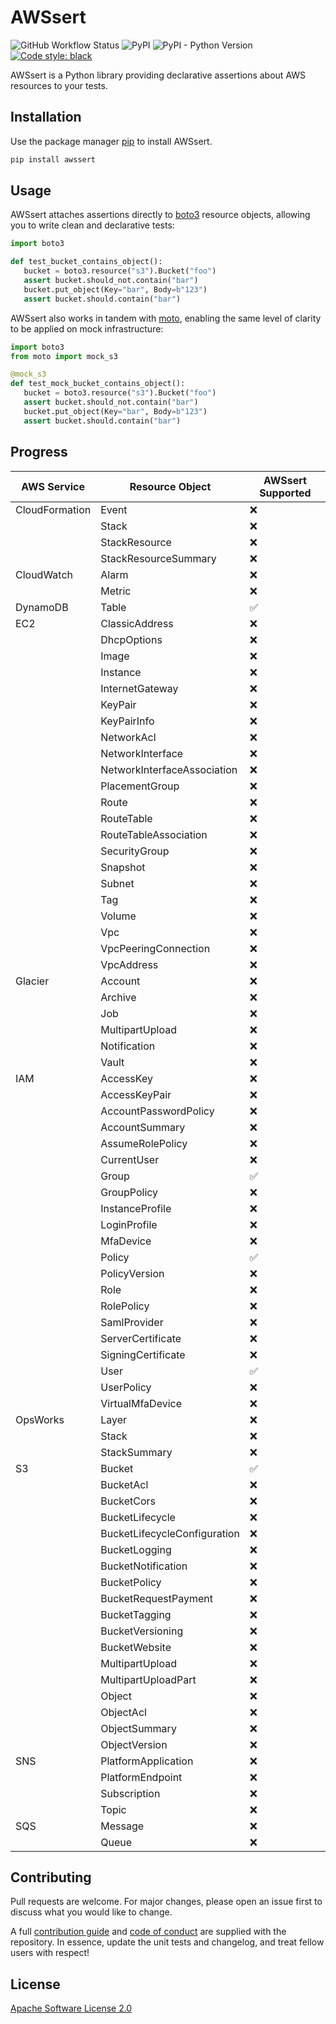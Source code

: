 # AWSsert

![GitHub Workflow Status](https://img.shields.io/github/workflow/status/TSNobleSoftware/awssert/Test)
![PyPI](https://img.shields.io/pypi/v/awssert)
![PyPI - Python Version](https://img.shields.io/pypi/pyversions/awssert)
[![Code style: black](https://img.shields.io/badge/code%20style-black-000000.svg)](https://github.com/psf/black)

AWSsert is a Python library providing declarative assertions about AWS resources to your tests.

## Installation

Use the package manager [pip](https://pip.pypa.io/en/stable/) to install AWSsert.

```bash
pip install awssert
```

## Usage

AWSsert attaches assertions directly to [boto3](https://github.com/boto/boto3) resource objects, allowing you to write clean and declarative tests:

```python
import boto3

def test_bucket_contains_object():
   bucket = boto3.resource("s3").Bucket("foo")
   assert bucket.should_not.contain("bar")
   bucket.put_object(Key="bar", Body=b"123")
   assert bucket.should.contain("bar")
```

AWSsert also works in tandem with [moto](https://pypi.org/project/moto/), enabling the same level of clarity to be applied on mock infrastructure:

```python
import boto3
from moto import mock_s3

@mock_s3
def test_mock_bucket_contains_object():
   bucket = boto3.resource("s3").Bucket("foo")
   assert bucket.should_not.contain("bar")
   bucket.put_object(Key="bar", Body=b"123")
   assert bucket.should.contain("bar")
```

## Progress

| AWS Service | Resource Object             | AWSsert Supported |
|-------------|-----------------------------|-------------------|
|CloudFormation|Event                       |:x:                |
|             |Stack                        |:x:                |
|             |StackResource                |:x:                |
|             |StackResourceSummary         |:x:                |
|CloudWatch   |Alarm                        |:x:                |
|             |Metric                       |:x:                |
|DynamoDB     |Table                        |:white_check_mark: |
|EC2          |ClassicAddress               |:x:                |
|             |DhcpOptions                  |:x:                |
|             |Image                        |:x:                |
|             |Instance                     |:x:                |
|             |InternetGateway              |:x:                |
|             |KeyPair                      |:x:                |
|             |KeyPairInfo                  |:x:                |
|             |NetworkAcl                   |:x:                |
|             |NetworkInterface             |:x:                |
|             |NetworkInterfaceAssociation  |:x:                |
|             |PlacementGroup               |:x:                |
|             |Route                        |:x:                |
|             |RouteTable                   |:x:                |
|             |RouteTableAssociation        |:x:                |
|             |SecurityGroup                |:x:                |
|             |Snapshot                     |:x:                |
|             |Subnet                       |:x:                |
|             |Tag                          |:x:                |
|             |Volume                       |:x:                |
|             |Vpc                          |:x:                |
|             |VpcPeeringConnection         |:x:                |
|             |VpcAddress                   |:x:                |
|Glacier      |Account                      |:x:                |
|             |Archive                      |:x:                |
|             |Job                          |:x:                |
|             |MultipartUpload              |:x:                |
|             |Notification                 |:x:                |
|             |Vault                        |:x:                |
|IAM          |AccessKey                    |:x:                |
|             |AccessKeyPair                |:x:                |
|             |AccountPasswordPolicy        |:x:                |
|             |AccountSummary               |:x:                |
|             |AssumeRolePolicy             |:x:                |
|             |CurrentUser                  |:x:                |
|             |Group                        |:white_check_mark: |
|             |GroupPolicy                  |:x:                |
|             |InstanceProfile              |:x:                |
|             |LoginProfile                 |:x:                |
|             |MfaDevice                    |:x:                |
|             |Policy                       |:white_check_mark: |
|             |PolicyVersion                |:x:                |
|             |Role                         |:x:                |
|             |RolePolicy                   |:x:                |
|             |SamlProvider                 |:x:                |
|             |ServerCertificate            |:x:                |
|             |SigningCertificate           |:x:                |
|             |User                         |:white_check_mark: |
|             |UserPolicy                   |:x:                |
|             |VirtualMfaDevice             |:x:                |
|OpsWorks     |Layer                        |:x:                |
|             |Stack                        |:x:                |
|             |StackSummary                 |:x:                |
|S3           |Bucket                       |:white_check_mark: |
|             |BucketAcl                    |:x:                |
|             |BucketCors                   |:x:                |
|             |BucketLifecycle              |:x:                |
|             |BucketLifecycleConfiguration |:x:                |
|             |BucketLogging                |:x:                |
|             |BucketNotification           |:x:                |
|             |BucketPolicy                 |:x:                |
|             |BucketRequestPayment         |:x:                |
|             |BucketTagging                |:x:                |
|             |BucketVersioning             |:x:                |
|             |BucketWebsite                |:x:                |
|             |MultipartUpload              |:x:                |
|             |MultipartUploadPart          |:x:                |
|             |Object                       |:x:                |
|             |ObjectAcl                    |:x:                |
|             |ObjectSummary                |:x:                |
|             |ObjectVersion                |:x:                |
|SNS          |PlatformApplication          |:x:                |
|             |PlatformEndpoint             |:x:                |
|             |Subscription                 |:x:                |
|             |Topic                        |:x:                |
|SQS          |Message                      |:x:                |
|             |Queue                        |:x:                |


## Contributing
Pull requests are welcome. For major changes, please open an issue first to discuss what you would like to change.

A full [contribution guide](CONTRIBUTING.md) and [code of conduct](CODE_OF_CONDUCT.md) are supplied with the repository. In essence, update the unit tests and changelog, and treat fellow users with respect!

## License
[Apache Software License 2.0](https://www.apache.org/licenses/LICENSE-2.0)
